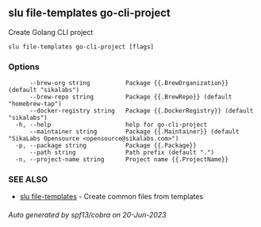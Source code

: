 ## slu file-templates go-cli-project

Create Golang CLI project

```
slu file-templates go-cli-project [flags]
```

### Options

```
      --brew-org string          Package {{.BrewOrganization}} (default "sikalabs")
      --brew-repo string         Package {{.BrewRepo}} (default "homebrew-tap")
      --docker-registry string   Package {{.DockerRegistry}} (default "sikalabs")
  -h, --help                     help for go-cli-project
      --maintainer string        Package {{.Maintainer}} (default "SikaLabs Opensource <opensource@sikalabs.com>")
  -p, --package string           Package {{.Package}}
      --path string              Path prefix (default ".")
  -n, --project-name string      Project name {{.ProjectName}}
```

### SEE ALSO

* [slu file-templates](slu_file-templates.md)	 - Create common files from templates

###### Auto generated by spf13/cobra on 20-Jun-2023
